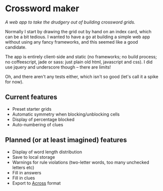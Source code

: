 # Crossword maker

_A web app to take the drudgery out of building crossword grids._

Normally I start by drawing the grid out by hand on an index card, which can be a bit tedious.
I wanted to have a go at building a simple web app without using any fancy frameworks, and this
seemed like a good candidate.

The app is entirely client-side and static (no frameworks; no build process; no coffeescript,
jade or sass: just plain old html, javascript and css). I did use jquery and underscore though
&ndash; there are limits!

Oh, and there aren't any tests either, which isn't so good (let's call it a spike for now).

## Current features

* Preset starter grids
* Automatic symmetry when blocking/unblocking cells
* Display of percentage blocked
* Auto-numbering of clues

## Planned (or at least imagined) features

* Display of word length distribution
* Save to local storage
* Warnings for rule violations (two-letter words, too many unchecked letters etc)
* Fill in answers
* Fill in clues
* Export to [Across](http://icrossword.com/publish/create.html) format
